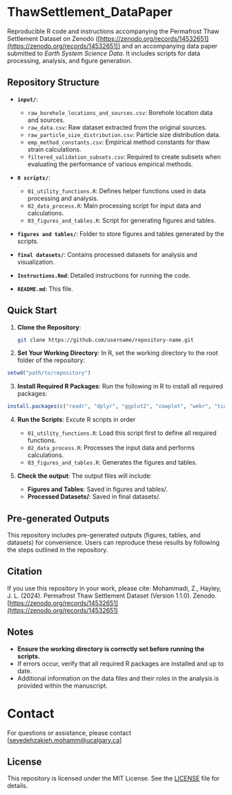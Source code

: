 # ThawSettlement_DataPaper

Reproducible R code and instructions accompanying the Permafrost Thaw Settlement Dataset on Zenodo ([https://zenodo.org/records/14532651](https://zenodo.org/records/14532651)) and an accompanying data paper submitted to _Earth System Science Data_. It includes scripts for data processing, analysis, and figure generation.

## Repository Structure
- **`input/`**:
  - `raw_borehole_locations_and_sources.csv`: Borehole location data and sources.
  - `raw_data.csv`: Raw dataset extracted from the original sources.
  - `raw_particle_size_distribution.csv`: Particle size distribution data.
  - `emp_method_constants.csv`: Empirical method constants for thaw strain calculations.
  - `filtered_validation_subsets.csv`: Required to create subsets when evaluating the performance of various empirical methods.

- **`R scripts/`**:
  - `01_utility_functions.R`: Defines helper functions used in data processing and analysis.
  - `02_data_process.R`: Main processing script for input data and calculations.
  - `03_figures_and_tables.R`: Script for generating figures and tables.

- **`figures and tables/`**: Folder to store figures and tables generated by the scripts.

- **`final datasets/`**: Contains processed datasets for analysis and visualization.

- **`Instructions.Rmd`**: Detailed instructions for running the code.

- **`README.md`**: This file.

## Quick Start
1. **Clone the Repository**:
   ```bash
   git clone https://github.com/username/repository-name.git

   ```

2. **Set Your Working Directory**: In R, set the working directory to the root folder of the repository:
```r
setwd("path/to/repository")
```

3. **Install Required R Packages**: Run the following in R to install all required packages:

```r
install.packages(c("readr", "dplyr", "ggplot2", "cowplot", "webr", "tidyr", "sf"))
```

4. **Run the Scripts**: Excute R scripts in order
   - `01_utility_functions.R`: Load this script first to define all required functions.
   - `02_data_process.R`: Processes the input data and performs calculations.
   - `03_figures_and_tables.R`: Generates the figures and tables.

5. **Check the output**:
   The output files will include:
   - **Figures and Tables**: Saved in figures and tables/.
   - **Processed Datasets/**: Saved in final datasets/.

## Pre-generated Outputs
This repository includes pre-generated outputs (figures, tables, and datasets) for convenience. Users can reproduce these results by following the steps outlined in the repository.

## Citation
If you use this repository in your work, please cite:
Mohammadi, Z., Hayley, J. L. (2024). Permafrost Thaw Settlement Dataset (Version 1.1.0). Zenodo. [https://zenodo.org/records/14532651](https://zenodo.org/records/14532651)

## Notes
- **Ensure the working directory is correctly set before running the scripts.**
- If errors occur, verify that all required R packages are installed and up to date.
- Additional information on the data files and their roles in the analysis is provided within the manuscript.

# Contact
For questions or assistance, please contact [seyedehzakieh.mohamm@ucalgary.ca]

## License
This repository is licensed under the MIT License. See the [LICENSE](LICENSE) file for details.
